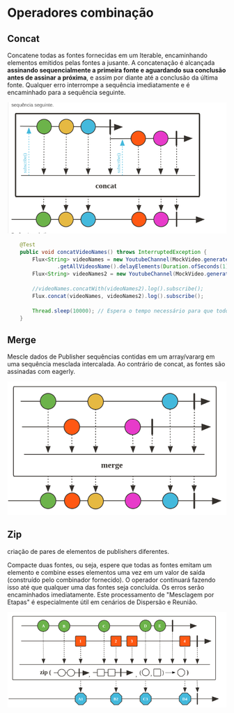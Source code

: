 # Operadores combinação

## Concat

Concatene todas as fontes fornecidas em um Iterable, encaminhando elementos emitidos pelas fontes a jusante.
A concatenação é alcançada **assinando sequencialmente a primeira fonte e aguardando sua conclusão antes de assinar a próxima**, e assim por diante até a conclusão da última fonte. Qualquer erro interrompe a sequência imediatamente e é encaminhado para a sequência seguinte.

![alt text](image-10.png)

``` java
    @Test
    public void concatVideoNames() throws InterruptedException {
        Flux<String> videoNames = new YoutubeChannel(MockVideo.generateVideos())
                .getAllVideosName().delayElements(Duration.ofSeconds(1));
        Flux<String> videoNames2 = new YoutubeChannel(MockVideo.generateVideos2()).getAllVideosName();

        //videoNames.concatWith(videoNames2).log().subscribe();
        Flux.concat(videoNames, videoNames2).log().subscribe();

        Thread.sleep(10000); // Espera o tempo necessário para que todos os elementos sejam emitidos
    }
```

## Merge

Mescle dados de Publisher sequências contidas em um array/vararg em uma sequência mesclada intercalada. Ao contrário de concat, as fontes são assinadas com eagerly.

![alt text](image-11.png)

## Zip

criação de pares de elementos de publishers diferentes.

Compacte duas fontes, ou seja, espere que todas as fontes emitam um elemento e combine esses elementos uma vez em um valor de saída (construído pelo combinador fornecido). O operador continuará fazendo isso até que qualquer uma das fontes seja concluída. Os erros serão encaminhados imediatamente. Este processamento de "Mesclagem por Etapas" é especialmente útil em cenários de Dispersão e Reunião.

![alt text](image-12.png)
